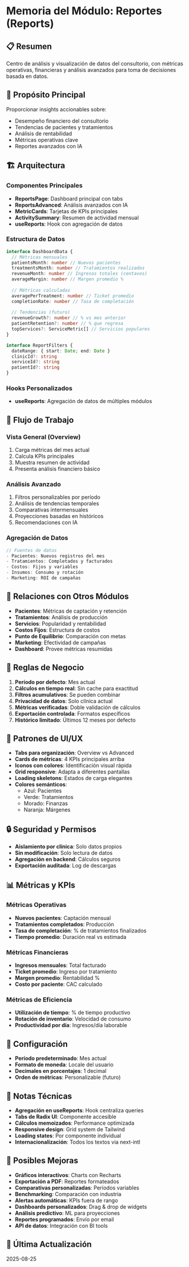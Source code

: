 # Memoria del Módulo: Reportes (Reports)

## 📋 Resumen
Centro de análisis y visualización de datos del consultorio, con métricas operativas, financieras y análisis avanzados para toma de decisiones basada en datos.

## 🎯 Propósito Principal
Proporcionar insights accionables sobre:
- Desempeño financiero del consultorio
- Tendencias de pacientes y tratamientos
- Análisis de rentabilidad
- Métricas operativas clave
- Reportes avanzados con IA

## 🏗️ Arquitectura

### Componentes Principales
- **ReportsPage**: Dashboard principal con tabs
- **ReportsAdvanced**: Análisis avanzados con IA
- **MetricCards**: Tarjetas de KPIs principales
- **ActivitySummary**: Resumen de actividad mensual
- **useReports**: Hook con agregación de datos

### Estructura de Datos
```typescript
interface DashboardData {
  // Métricas mensuales
  patientsMonth: number // Nuevos pacientes
  treatmentsMonth: number // Tratamientos realizados
  revenueMonth: number // Ingresos totales (centavos)
  averageMargin: number // Margen promedio %
  
  // Métricas calculadas
  averagePerTreatment: number // Ticket promedio
  completionRate: number // Tasa de completación
  
  // Tendencias (futuro)
  revenueGrowth?: number // % vs mes anterior
  patientRetention?: number // % que regresa
  topServices?: ServiceMetric[] // Servicios populares
}

interface ReportFilters {
  dateRange: { start: Date; end: Date }
  clinicId?: string
  serviceId?: string
  patientId?: string
}
```

### Hooks Personalizados
- **useReports**: Agregación de datos de múltiples módulos

## 🔄 Flujo de Trabajo

### Vista General (Overview)
1. Carga métricas del mes actual
2. Calcula KPIs principales
3. Muestra resumen de actividad
4. Presenta análisis financiero básico

### Análisis Avanzado
1. Filtros personalizables por período
2. Análisis de tendencias temporales
3. Comparativas intermensuales
4. Proyecciones basadas en históricos
5. Recomendaciones con IA

### Agregación de Datos
```typescript
// Fuentes de datos
- Pacientes: Nuevos registros del mes
- Tratamientos: Completados y facturados
- Costos: Fijos y variables
- Insumos: Consumo y rotación
- Marketing: ROI de campañas
```

## 🔗 Relaciones con Otros Módulos

- **Pacientes**: Métricas de captación y retención
- **Tratamientos**: Análisis de producción
- **Servicios**: Popularidad y rentabilidad
- **Costos Fijos**: Estructura de costos
- **Punto de Equilibrio**: Comparación con metas
- **Marketing**: Efectividad de campañas
- **Dashboard**: Provee métricas resumidas

## 💼 Reglas de Negocio

1. **Período por defecto**: Mes actual
2. **Cálculos en tiempo real**: Sin cache para exactitud
3. **Filtros acumulativos**: Se pueden combinar
4. **Privacidad de datos**: Solo clínica actual
5. **Métricas verificadas**: Doble validación de cálculos
6. **Exportación controlada**: Formatos específicos
7. **Histórico limitado**: Últimos 12 meses por defecto

## 🎨 Patrones de UI/UX

- **Tabs para organización**: Overview vs Advanced
- **Cards de métricas**: 4 KPIs principales arriba
- **Iconos con colores**: Identificación visual rápida
- **Grid responsive**: Adapta a diferentes pantallas
- **Loading skeletons**: Estados de carga elegantes
- **Colores semánticos**:
  - Azul: Pacientes
  - Verde: Tratamientos
  - Morado: Finanzas
  - Naranja: Márgenes

## 🔒 Seguridad y Permisos

- **Aislamiento por clínica**: Solo datos propios
- **Sin modificación**: Solo lectura de datos
- **Agregación en backend**: Cálculos seguros
- **Exportación auditada**: Log de descargas

## 📊 Métricas y KPIs

### Métricas Operativas
- **Nuevos pacientes**: Captación mensual
- **Tratamientos completados**: Producción
- **Tasa de completación**: % de tratamientos finalizados
- **Tiempo promedio**: Duración real vs estimada

### Métricas Financieras
- **Ingresos mensuales**: Total facturado
- **Ticket promedio**: Ingreso por tratamiento
- **Margen promedio**: Rentabilidad %
- **Costo por paciente**: CAC calculado

### Métricas de Eficiencia
- **Utilización de tiempo**: % de tiempo productivo
- **Rotación de inventario**: Velocidad de consumo
- **Productividad por día**: Ingresos/día laborable

## 🔧 Configuración

- **Período predeterminado**: Mes actual
- **Formato de moneda**: Locale del usuario
- **Decimales en porcentajes**: 1 decimal
- **Orden de métricas**: Personalizable (futuro)

## 📝 Notas Técnicas

- **Agregación en useReports**: Hook centraliza queries
- **Tabs de Radix UI**: Componente accesible
- **Cálculos memoizados**: Performance optimizada
- **Responsive design**: Grid system de Tailwind
- **Loading states**: Por componente individual
- **Internacionalización**: Todos los textos via next-intl

## 🚀 Posibles Mejoras

- **Gráficos interactivos**: Charts con Recharts
- **Exportación a PDF**: Reportes formateados
- **Comparativas personalizadas**: Períodos variables
- **Benchmarking**: Comparación con industria
- **Alertas automáticas**: KPIs fuera de rango
- **Dashboards personalizados**: Drag & drop de widgets
- **Análisis predictivo**: ML para proyecciones
- **Reportes programados**: Envío por email
- **API de datos**: Integración con BI tools

## 📅 Última Actualización
2025-08-25